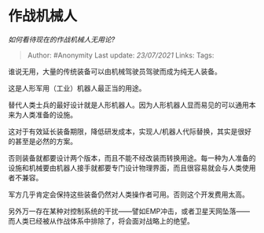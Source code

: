 # 作战机械人
*如何看待现在的作战机械人无用论?*

> Author: #Anonymity
> Last update: *23/07/2021*
> Links:
> Tags:

谁说无用，大量的传统装备可以由机械驾驶员驾驶而成为纯无人装备。

这是人形军用（工业）机器人最正当的用途。

替代人类士兵的最好设计就是人形机器人。因为人形机器人显而易见的可以通用本来为人类准备的设施。

这对于有效延长装备期限，降低研发成本，实现人/机器人代际替换，其实是很好的甚至是必然的方案。

否则装备就都要设计两个版本，而且不能不经改装而转换用途。每一种为人准备的设施和机械要由机器人接手就都要专门设计物理界面，而且很容易就会与人类使用者不兼容。

军方几乎肯定会保持这些装备仍然对人类操作者可用。否则这个开发费用太高。

另外万一存在某种对控制系统的干扰——譬如EMP冲击，或者卫星天网坠落——而人类已经被从作战体系中排除了，将会面对战略上的绝望。

